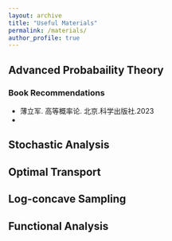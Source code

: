 ```yaml
---
layout: archive
title: "Useful Materials"
permalink: /materials/
author_profile: true
---
```



## Advanced Probabaility Theory
### Book Recommendations
- 薄立军. 高等概率论. 北京.科学出版社.2023
- 

## Stochastic Analysis

## Optimal Transport

## Log-concave Sampling

## Functional Analysis




